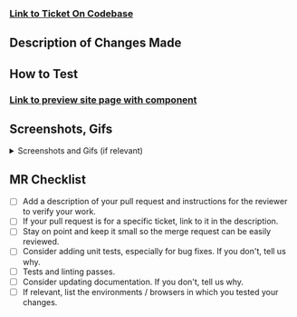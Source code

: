 ### [Link to Ticket On Codebase]()

## Description of Changes Made

## How to Test

### [Link to preview site page with component]()

## Screenshots, Gifs
<details>
  <summary>Screenshots and Gifs (if relevant)</summary>

</details>

## MR Checklist

-   [ ] Add a description of your pull request and instructions for the reviewer to verify your work.
-   [ ] If your pull request is for a specific ticket, link to it in the description.
-   [ ] Stay on point and keep it small so the merge request can be easily reviewed.
-   [ ] Consider adding unit tests, especially for bug fixes. If you don't, tell us why.
-   [ ] Tests and linting passes.
-   [ ] Consider updating documentation. If you don't, tell us why.
-   [ ] If relevant, list the environments / browsers in which you tested your changes.
